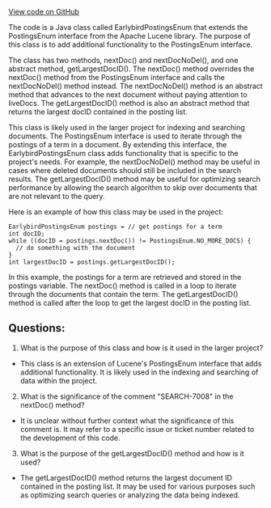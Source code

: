 [View code on GitHub](https://github.com/misbahsy/the-algorithm/src/java/com/twitter/search/core/earlybird/index/inverted/EarlybirdPostingsEnum.java)

The code is a Java class called EarlybirdPostingsEnum that extends the PostingsEnum interface from the Apache Lucene library. The purpose of this class is to add additional functionality to the PostingsEnum interface. 

The class has two methods, nextDoc() and nextDocNoDel(), and one abstract method, getLargestDocID(). The nextDoc() method overrides the nextDoc() method from the PostingsEnum interface and calls the nextDocNoDel() method instead. The nextDocNoDel() method is an abstract method that advances to the next document without paying attention to liveDocs. The getLargestDocID() method is also an abstract method that returns the largest docID contained in the posting list. 

This class is likely used in the larger project for indexing and searching documents. The PostingsEnum interface is used to iterate through the postings of a term in a document. By extending this interface, the EarlybirdPostingsEnum class adds functionality that is specific to the project's needs. For example, the nextDocNoDel() method may be useful in cases where deleted documents should still be included in the search results. The getLargestDocID() method may be useful for optimizing search performance by allowing the search algorithm to skip over documents that are not relevant to the query. 

Here is an example of how this class may be used in the project:

```
EarlybirdPostingsEnum postings = // get postings for a term
int docID;
while ((docID = postings.nextDoc()) != PostingsEnum.NO_MORE_DOCS) {
  // do something with the document
}
int largestDocID = postings.getLargestDocID();
```

In this example, the postings for a term are retrieved and stored in the postings variable. The nextDoc() method is called in a loop to iterate through the documents that contain the term. The getLargestDocID() method is called after the loop to get the largest docID in the posting list.
## Questions: 
 1. What is the purpose of this class and how is it used in the larger project?
- This class is an extension of Lucene's PostingsEnum interface that adds additional functionality. It is likely used in the indexing and searching of data within the project.

2. What is the significance of the comment "SEARCH-7008" in the nextDoc() method?
- It is unclear without further context what the significance of this comment is. It may refer to a specific issue or ticket number related to the development of this code.

3. What is the purpose of the getLargestDocID() method and how is it used?
- The getLargestDocID() method returns the largest document ID contained in the posting list. It may be used for various purposes such as optimizing search queries or analyzing the data being indexed.